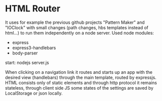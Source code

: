 # HTML Router

It uses for example the previous github projects "Pattern Maker" and "IOClock" with small changes (path changes, hbs templates instead of html...) to run them independently on a node server. 
Used node modules: 
+ express
+ express3-handlebars
+ body-parser

start: nodejs server.js

When clicking on a navigation link it routes and starts up an app with the desired view (handlebars) through the main template, routed by expressjs.
HTML consists only of static elements and through http protocol it remains stateless, through client side JS some states of the settings are saved by LocalStorage or json locally.
 